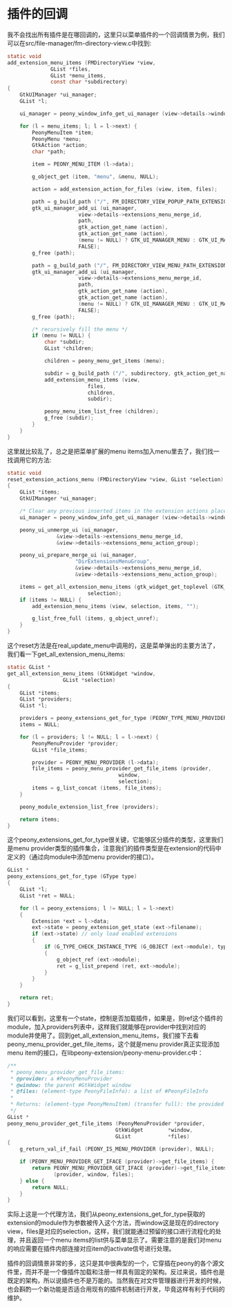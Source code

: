 # 插件的回调

我不会找出所有插件是在哪回调的，这里只以菜单插件的一个回调情景为例，我们可以在src/file-manager/fm-directory-view.c中找到:

```c
static void
add_extension_menu_items (FMDirectoryView *view,
              GList *files,
              GList *menu_items,
              const char *subdirectory)
{
    GtkUIManager *ui_manager;
    GList *l;

    ui_manager = peony_window_info_get_ui_manager (view->details->window);

    for (l = menu_items; l; l = l->next) {
        PeonyMenuItem *item;
        PeonyMenu *menu;
        GtkAction *action;
        char *path;

        item = PEONY_MENU_ITEM (l->data);

        g_object_get (item, "menu", &menu, NULL);

        action = add_extension_action_for_files (view, item, files);

        path = g_build_path ("/", FM_DIRECTORY_VIEW_POPUP_PATH_EXTENSION_ACTIONS, subdirectory, NULL);
        gtk_ui_manager_add_ui (ui_manager,
                       view->details->extensions_menu_merge_id,
                       path,
                       gtk_action_get_name (action),
                       gtk_action_get_name (action),
                       (menu != NULL) ? GTK_UI_MANAGER_MENU : GTK_UI_MANAGER_MENUITEM,
                       FALSE);
        g_free (path);

        path = g_build_path ("/", FM_DIRECTORY_VIEW_MENU_PATH_EXTENSION_ACTIONS_PLACEHOLDER, subdirectory, NULL);
        gtk_ui_manager_add_ui (ui_manager,
                       view->details->extensions_menu_merge_id,
                       path,
                       gtk_action_get_name (action),
                       gtk_action_get_name (action),
                       (menu != NULL) ? GTK_UI_MANAGER_MENU : GTK_UI_MANAGER_MENUITEM,
                       FALSE);
        g_free (path);

        /* recursively fill the menu */
        if (menu != NULL) {
            char *subdir;
            GList *children;

            children = peony_menu_get_items (menu);

            subdir = g_build_path ("/", subdirectory, gtk_action_get_name (action), NULL);
            add_extension_menu_items (view,
                          files,
                          children,
                          subdir);

            peony_menu_item_list_free (children);
            g_free (subdir);
        }
    }
}
```

这里就比较乱了，总之是把菜单扩展的menu items加入menu里去了，我们找一找调用它的方法:

```c
static void
reset_extension_actions_menu (FMDirectoryView *view, GList *selection)
{
    GList *items;
    GtkUIManager *ui_manager;

    /* Clear any previous inserted items in the extension actions placeholder */
    ui_manager = peony_window_info_get_ui_manager (view->details->window);

    peony_ui_unmerge_ui (ui_manager,
                &view->details->extensions_menu_merge_id,
                &view->details->extensions_menu_action_group);

    peony_ui_prepare_merge_ui (ui_manager,
                      "DirExtensionsMenuGroup",
                      &view->details->extensions_menu_merge_id,
                      &view->details->extensions_menu_action_group);

    items = get_all_extension_menu_items (gtk_widget_get_toplevel (GTK_WIDGET (view)),
                          selection);
    if (items != NULL) {
        add_extension_menu_items (view, selection, items, "");

        g_list_free_full (items, g_object_unref);
    }
}
```

这个reset方法是在real\_update\_menu中调用的，这是菜单弹出的主要方法了，我们看一下get\_all\_extension\_menu\_items:

```c
static GList *
get_all_extension_menu_items (GtkWidget *window,
                  GList *selection)
{
    GList *items;
    GList *providers;
    GList *l;

    providers = peony_extensions_get_for_type (PEONY_TYPE_MENU_PROVIDER);
    items = NULL;

    for (l = providers; l != NULL; l = l->next) {
        PeonyMenuProvider *provider;
        GList *file_items;

        provider = PEONY_MENU_PROVIDER (l->data);
        file_items = peony_menu_provider_get_file_items (provider,
                                    window,
                                    selection);
        items = g_list_concat (items, file_items);
    }

    peony_module_extension_list_free (providers);

    return items;
}
```

这个peony\_extensions\_get\_for\_type很关键，它能够区分插件的类型，这里我们是menu provider类型的插件集合，注意我们的插件类型是在extension的代码中定义的（通过向module中添加menu provider的接口）。

```c
GList *
peony_extensions_get_for_type (GType type)
{
    GList *l;
    GList *ret = NULL;

    for (l = peony_extensions; l != NULL; l = l->next)
    {
        Extension *ext = l->data;
        ext->state = peony_extension_get_state (ext->filename);
        if (ext->state) // only load enabled extensions
        {
            if (G_TYPE_CHECK_INSTANCE_TYPE (G_OBJECT (ext->module), type))
            {
                g_object_ref (ext->module);
                ret = g_list_prepend (ret, ext->module);
            }
        }
    }

    return ret;
}
```

我们可以看到，这里有一个state，控制是否加载插件，如果是，则ref这个插件的module，加入providers列表中，这样我们就能够在provider中找到对应的module并使用了。回到get\_all\_extension\_menu\_items，我们接下去看peony\_menu\_provider\_get\_file\_items，这个就是menu provider真正实现添加menu item的接口，在libpeony-extension/peony-menu-provider.c中：

```c
/**
 * peony_menu_provider_get_file_items:
 * @provider: a #PeonyMenuProvider
 * @window: the parent #GtkWidget window
 * @files: (element-type PeonyFileInfo): a list of #PeonyFileInfo
 *
 * Returns: (element-type PeonyMenuItem) (transfer full): the provided list of #PeonyMenuItem
 */
GList *
peony_menu_provider_get_file_items (PeonyMenuProvider *provider,
                                   GtkWidget        *window,
                                   GList            *files)
{
    g_return_val_if_fail (PEONY_IS_MENU_PROVIDER (provider), NULL);

    if (PEONY_MENU_PROVIDER_GET_IFACE (provider)->get_file_items) {
        return PEONY_MENU_PROVIDER_GET_IFACE (provider)->get_file_items
               (provider, window, files);
    } else {
        return NULL;
    }
}
```

实际上这是一个代理方法，我们从peony\_extensions\_get\_for\_type获取的extension的module作为参数被传入这个方法，而window这是现在的directory view，files是对应的selection，这样，我们就能通过预留的接口进行流程化的处理，并且返回一个menu items的list供与菜单显示了。需要注意的是我们对menu的响应需要在插件内部连接对应item的activate信号进行处理。

插件的回调情景非常的多，这只是其中很典型的一个，它穿插在peony的各个源文件里，而并不是一个像插件加载和注册一样具有固定的架构。反过来说，插件也是既定的架构，所以说插件也不是万能的。当然我在对文件管理器进行开发的时候，也会斟酌一个新功能是否适合用现有的插件机制进行开发，毕竟这样有利于代码的维护。


